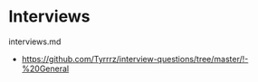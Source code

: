 # Interviews

interviews.md

*   https://github.com/Tyrrrz/interview-questions/tree/master/!-%20General
